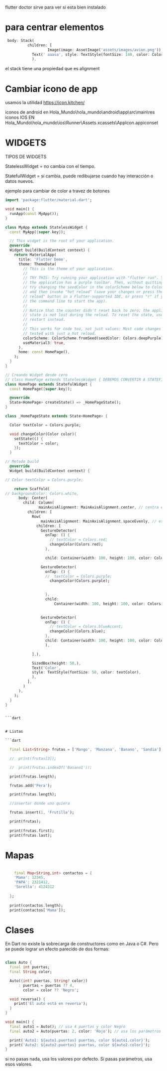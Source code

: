
flutter doctor sirve para ver si esta bien instalado


# para centrar elementos

```dart
 body: Stack(
          children: [
                   Image(image: AssetImage('assets/images/avion.png')),
            Text(' aaasa', style: TextStyle(fontSize: 140, color: Colors.red),
            ),

```

el stack tiene una propiedad que es alignment

# Cambiar icono de app

usamos la utilidad https://icon.kitchen/

iconos de android en Hola_Mundo\hola_mundo\android\app\src\main\res
iconos IOS EN Hola_Mundo\hola_mundo\ios\Runner\Assets.xcassets\AppIcon.appiconset



# WIDGETS

TIPOS DE WIDGETS

StatelessWidget = no cambia con el tiempo.

StatefulWidget = sí cambia, puede redibujarse cuando hay interacción o datos nuevos.

ejemplo para cambiar de color a travez de botones


```dart
import 'package:flutter/material.dart';

void main() {
  runApp(const MyApp());
}

class MyApp extends StatelessWidget {
  const MyApp({super.key});

  // This widget is the root of your application.
  @override
  Widget build(BuildContext context) {
    return MaterialApp(
      title: 'Flutter Demo',
      theme: ThemeData(
        // This is the theme of your application.
        //
        // TRY THIS: Try running your application with "flutter run". You'll see
        // the application has a purple toolbar. Then, without quitting the app,
        // try changing the seedColor in the colorScheme below to Colors.green
        // and then invoke "hot reload" (save your changes or press the "hot
        // reload" button in a Flutter-supported IDE, or press "r" if you used
        // the command line to start the app).
        //
        // Notice that the counter didn't reset back to zero; the application
        // state is not lost during the reload. To reset the state, use hot
        // restart instead.
        //
        // This works for code too, not just values: Most code changes can be
        // tested with just a hot reload.
        colorScheme: ColorScheme.fromSeed(seedColor: Colors.deepPurple),
        useMaterial3: true,
      ),
      home: const HomePage(),
    );
  }
}

// Creando Widget desde cero
// class HomePage extends StatelessWidget { DEBEMOS CONVERTIR A STATEFILWIDGET PARA QUE CAMBIE DE COLOR
class HomePage extends StatefulWidget {
  const HomePage({super.key});

  @override
  State<HomePage> createState() => _HomePageState();
}

class _HomePageState extends State<HomePage> {

  Color textColor = Colors.purple;

  void changeColor(Color color){
    setState(() {
      textColor = color;
    });
  }

// Metodo build
  @override
  Widget build(BuildContext context) {

// Color textColor = Colors.purple;

    return Scaffold(
// backgroundColor: Colors.white,
      body: Center(
        child: Column(
               mainAxisAlignment: MainAxisAlignment.center, // centra en vertical
          children: [
            Row(
                mainAxisAlignment: MainAxisAlignment.spaceEvenly, // espaciado de  widgets
              children: [
                GestureDetector(
                  onTap: () {
                    // textColor = Colors.red;
                    changeColor(Colors.red);
                  },

                  child: Container(width: 100, height: 100, color: Colors.red)),

                GestureDetector(
                  onTap: () {
                  //  textColor = Colors.purple;
                    changeColor(Colors.purple);

                    
                  },
                  child:
                      Container(width: 100, height: 100, color: Colors.purple)),

            
                GestureDetector(
                  onTap: () {
                    // textColor = Colors.blueAccent;
                    changeColor(Colors.blue);
                  },
                  child: Container(width: 100, height: 100, color: Colors.blueAccent)
                  ),

            ],),

            SizedBox(height: 50,),
            Text('Color',
            style: TextStyle(fontSize: 50, color: textColor),
            ),
          ],
        )
      ),
    );
  }
}


```dart


# Listas

```dart

  final List<String> frutas = ['Mango', 'Manzana', 'Banano', 'Sandia'];

  //  print(frutas[3]);

  //  print(frutas.indexOf('Banano1'));

  print(frutas.length);

  frutas.add('Pera');

  print(frutas.length);

  //insertar donde uno quiera

  frutas.insert(1, 'Frutilla');

  print(frutas);
  
  print(frutas.first);
  print(frutas.last);

  ```

  # Mapas

```dart

    final Map<String,int> contactos = {
    'Mama': 12345,
    'PAPA': 2321412,
    'Sorella': 4124312
    
  };
  
  print(contactos.length);
  print(contactos['Mama']);

  ```


  # Clases

  En Dart no existe la sobrecarga de constructores como en Java o C#.
Pero se puede lograr un efecto parecido de dos formas:


```dart

class Auto {
  final int puertas;
  final String color;

  Auto({int? puertas, String? color})
      : puertas = puertas ?? 4,
        color = color ?? 'Negro';

  void reversa() {
    print('El auto está en reversa');
  }
}

void main() {
  final auto1 = Auto(); // usa 4 puertas y color Negro
  final auto2 = Auto(puertas: 2, color: 'Rojo'); // usa los parámetros dados

  print('Auto1: ${auto1.puertas} puertas, color ${auto1.color}');
  print('Auto2: ${auto2.puertas} puertas, color ${auto2.color}');
}
```

si no pasas nada, usa los valores por defecto.
Si pasas parámetros, usa esos valores.